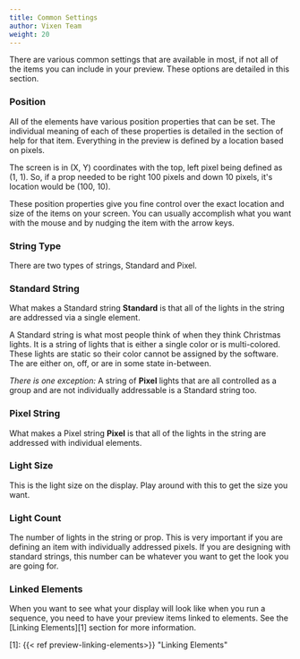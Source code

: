 ```yaml
---
title: Common Settings
author: Vixen Team
weight: 20
---
```

There are various common settings that are available in most, if not all of the items you can include in your preview. These options are detailed in this section.

### Position

All of the elements have various position properties that can be set. The individual meaning of each of these properties is detailed in the section of help for that item. Everything in the preview is defined by a location based on pixels.

The screen is in (X, Y) coordinates with the top, left pixel being defined as (1, 1). So, if a prop needed to be right 100 pixels and down 10 pixels, it's location would be (100, 10).

These position properties give you fine control over the exact location and size of the items on your screen. You can usually accomplish what you want with the mouse and by nudging the item with the arrow keys.

### String Type

There are two types of strings, Standard and Pixel.

### Standard String

What makes a Standard string **Standard** is that all of the lights in the string are addressed via a single element.

A Standard string is what most people think of when they think Christmas lights. It is a string of lights that is either a single color or is multi-colored. These lights are static so their color cannot be assigned by the software. The are either on, off, or are in some state in-between.

_There is one exception:_ A string of **Pixel** lights that are all controlled as a group and are not individually addressable is a Standard string too.

### Pixel String

What makes a Pixel string **Pixel** is that all of the lights in the string are addressed with individual elements.

### Light Size

This is the light size on the display. Play around with this to get the size you want.

### Light Count

The number of lights in the string or prop. This is very important if you are defining an item with individually addressed pixels. If you are designing with standard strings, this number can be whatever you want to get the look you are going for.

### Linked Elements

When you want to see what your display will look like when you run a sequence, you need to have your preview items linked to elements. See the [Linking Elements][1] section for more information.

 [1]: {{< ref preview-linking-elements>}} "Linking Elements"
